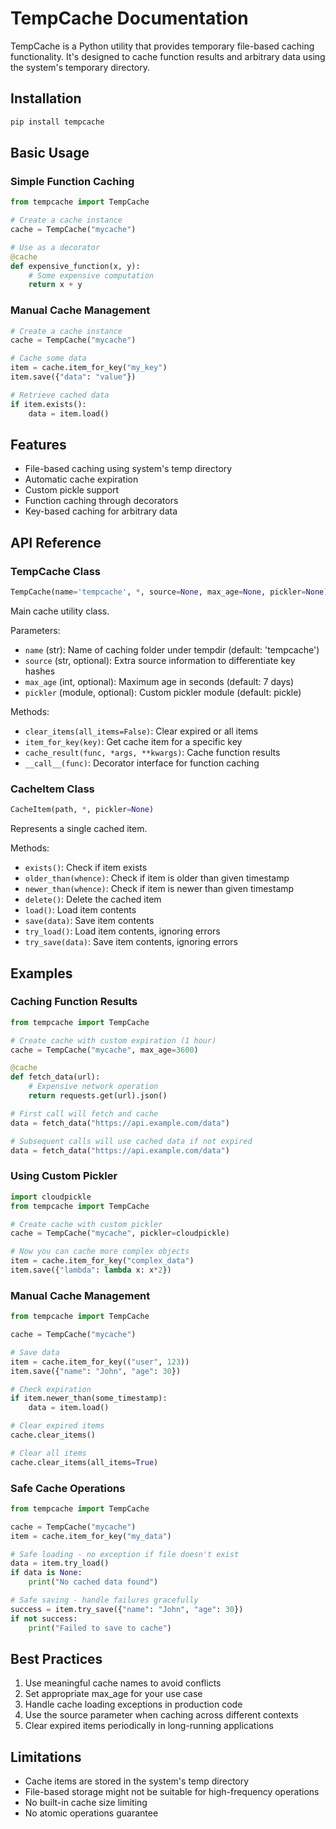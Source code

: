 # TempCache Documentation

TempCache is a Python utility that provides temporary file-based caching functionality. It's designed to cache function results and arbitrary data using the system's temporary directory.

## Installation

```bash
pip install tempcache
```

## Basic Usage

### Simple Function Caching

```python
from tempcache import TempCache

# Create a cache instance
cache = TempCache("mycache")

# Use as a decorator
@cache
def expensive_function(x, y):
    # Some expensive computation
    return x + y
```

### Manual Cache Management

```python
# Create a cache instance
cache = TempCache("mycache")

# Cache some data
item = cache.item_for_key("my_key")
item.save({"data": "value"})

# Retrieve cached data
if item.exists():
    data = item.load()
```

## Features

- File-based caching using system's temp directory
- Automatic cache expiration
- Custom pickle support
- Function caching through decorators
- Key-based caching for arbitrary data

## API Reference

### TempCache Class

```python
TempCache(name='tempcache', *, source=None, max_age=None, pickler=None)
```

Main cache utility class.

Parameters:
- `name` (str): Name of caching folder under tempdir (default: 'tempcache')
- `source` (str, optional): Extra source information to differentiate key hashes
- `max_age` (int, optional): Maximum age in seconds (default: 7 days)
- `pickler` (module, optional): Custom pickler module (default: pickle)

Methods:
- `clear_items(all_items=False)`: Clear expired or all items
- `item_for_key(key)`: Get cache item for a specific key
- `cache_result(func, *args, **kwargs)`: Cache function results
- `__call__(func)`: Decorator interface for function caching

### CacheItem Class

```python
CacheItem(path, *, pickler=None)
```

Represents a single cached item.

Methods:
- `exists()`: Check if item exists
- `older_than(whence)`: Check if item is older than given timestamp
- `newer_than(whence)`: Check if item is newer than given timestamp
- `delete()`: Delete the cached item
- `load()`: Load item contents
- `save(data)`: Save item contents
- `try_load()`: Load item contents, ignoring errors
- `try_save(data)`: Save item contents, ignoring errors

## Examples

### Caching Function Results

```python
from tempcache import TempCache

# Create cache with custom expiration (1 hour)
cache = TempCache("mycache", max_age=3600)

@cache
def fetch_data(url):
    # Expensive network operation
    return requests.get(url).json()

# First call will fetch and cache
data = fetch_data("https://api.example.com/data")

# Subsequent calls will use cached data if not expired
data = fetch_data("https://api.example.com/data")
```

### Using Custom Pickler

```python
import cloudpickle
from tempcache import TempCache

# Create cache with custom pickler
cache = TempCache("mycache", pickler=cloudpickle)

# Now you can cache more complex objects
item = cache.item_for_key("complex_data")
item.save({"lambda": lambda x: x*2})
```

### Manual Cache Management

```python
from tempcache import TempCache

cache = TempCache("mycache")

# Save data
item = cache.item_for_key(("user", 123))
item.save({"name": "John", "age": 30})

# Check expiration
if item.newer_than(some_timestamp):
    data = item.load()

# Clear expired items
cache.clear_items()

# Clear all items
cache.clear_items(all_items=True)
```

### Safe Cache Operations

```python
from tempcache import TempCache

cache = TempCache("mycache")
item = cache.item_for_key("my_data")

# Safe loading - no exception if file doesn't exist
data = item.try_load()
if data is None:
    print("No cached data found")

# Safe saving - handle failures gracefully
success = item.try_save({"name": "John", "age": 30})
if not success:
    print("Failed to save to cache")
```

## Best Practices

1. Use meaningful cache names to avoid conflicts
2. Set appropriate max_age for your use case
3. Handle cache loading exceptions in production code
4. Use the source parameter when caching across different contexts
5. Clear expired items periodically in long-running applications

## Limitations

- Cache items are stored in the system's temp directory
- File-based storage might not be suitable for high-frequency operations
- No built-in cache size limiting
- No atomic operations guarantee


